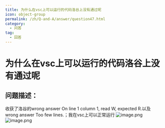 ```yaml
---
title: 为什么在vsc上可以运行的代码洛谷上没有通过呢
icon: object-group
permalink: /zh/Q-and-A/answer/question47.html
category:
  - 问答
tag:
  - 回答
---
```


# 为什么在vsc上可以运行的代码洛谷上没有通过呢
## 问题描述：

收获了洛谷的wrong answer On line 1 column 1, read W, expected R.以及wrong answer Too few lines.；我在vsc上可以正常运行
![image.png](https://s2.loli.net/2024/10/10/QbKTDhwo5kP3GLt.png)
![image.png](https://s2.loli.net/2024/10/10/YxSMR3gmktX7DeQ.png)